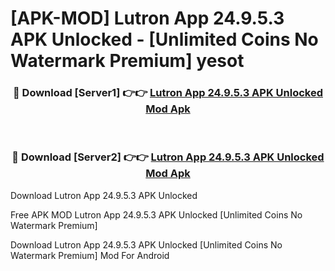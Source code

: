 # [APK-MOD] Lutron App 24.9.5.3 APK Unlocked - [Unlimited Coins No Watermark Premium] yesot



<div align="center">
<h3>🔴 Download [Server1] 👉👉 <a href="https://momento.my/?title=Lutron_App_24.9.5.3_APK_Unlocked">Lutron App 24.9.5.3 APK Unlocked Mod Apk</a></h3><br>

<h3>🔴 Download [Server2] 👉👉 <a href="https://momento.my/?title=Lutron_App_24.9.5.3_APK_Unlocked">Lutron App 24.9.5.3 APK Unlocked Mod Apk</a></h3>
</div>



Download Lutron App 24.9.5.3 APK Unlocked 

Free APK MOD Lutron App 24.9.5.3 APK Unlocked [Unlimited Coins No Watermark Premium]

Download Lutron App 24.9.5.3 APK Unlocked [Unlimited Coins No Watermark Premium] Mod For Android
